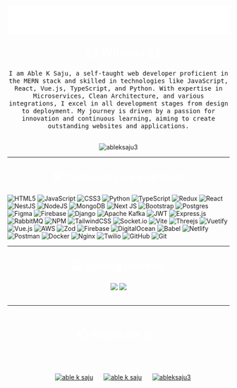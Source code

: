 <!-- Profile Header -->
<h1 align="center">
  <img src="https://github.com/AbleKSaju/AbleKSaju/blob/3da6d3fcccf52ca54f0a86873f119dd4ea6ac392/name.svg" alt="Able K Saju" />
</h1>

<!-- Section: Whoami -->
<h3 align="center">
  <svg width="200" height="30">
    <text x="25" y="20" font-size="24" font-weight="bold" fill="white">👨‍💻 Whoami 👨‍💻</text>
  </svg>
</h3>

<p align="center">
  <samp>I am Able K Saju, a self-taught web developer proficient in the MERN stack and skilled in technologies like JavaScript, React, Vue.js, TypeScript, and Python. With expertise in Microservices, Clean Architecture, and various integrations, I excel in all development stages from design to deployment. My journey is driven by a passion for innovation and continuous learning, aiming to create outstanding websites and applications.
  </samp>
  <br> <br>
<p align="center"> <img src="https://komarev.com/ghpvc/?username=ableksaju3&label=Profile%20views&color=0e75b6&style=flat" alt="ableksaju3" /> </p>
</p>

<hr>

<!-- Section: Technologies and Tools -->
<h3 align="center">
  <svg width="350" height="40">
    <text x="25" y="30" font-size="24" font-weight="bold" fill="white">🛠 Technologies and tools</text>
  </svg>
</h3>


![HTML5](https://img.shields.io/badge/html5-%23E34F26.svg?style=for-the-badge&logo=html5&logoColor=white)
![JavaScript](https://img.shields.io/badge/javascript-%23323330.svg?style=for-the-badge&logo=javascript&logoColor=%23F7DF1E)
![CSS3](https://img.shields.io/badge/css3-%231572B6.svg?style=for-the-badge&logo=css3&logoColor=white)
![Python](https://img.shields.io/badge/python-3670A0?style=for-the-badge&logo=python&logoColor=ffdd54)
![TypeScript](https://img.shields.io/badge/typescript-%23007ACC.svg?style=for-the-badge&logo=typescript&logoColor=white)
![Redux](https://img.shields.io/badge/redux-%23593d88.svg?style=for-the-badge&logo=redux&logoColor=white)
![React](https://img.shields.io/badge/react-%2320232a.svg?style=for-the-badge&logo=react&logoColor=%2361DAFB)
![NestJS](https://img.shields.io/badge/nestjs-%23E0234E.svg?style=for-the-badge&logo=nestjs&logoColor=white)
![NodeJS](https://img.shields.io/badge/node.js-6DA55F?style=for-the-badge&logo=node.js&logoColor=white)
![MongoDB](https://img.shields.io/badge/MongoDB-%234ea94b.svg?style=for-the-badge&logo=mongodb&logoColor=white)
![Next JS](https://img.shields.io/badge/Next-black?style=for-the-badge&logo=next.js&logoColor=white)
![Bootstrap](https://img.shields.io/badge/bootstrap-%238511FA.svg?style=for-the-badge&logo=bootstrap&logoColor=white)
![Postgres](https://img.shields.io/badge/postgres-%23316192.svg?style=for-the-badge&logo=postgresql&logoColor=white)
![Figma](https://img.shields.io/badge/figma-%23F24E1E.svg?style=for-the-badge&logo=figma&logoColor=white)
![Firebase](https://img.shields.io/badge/firebase-a08021?style=for-the-badge&logo=firebase&logoColor=ffcd34)
![Django](https://img.shields.io/badge/django-%23092E20.svg?style=for-the-badge&logo=django&logoColor=white)
![Apache Kafka](https://img.shields.io/badge/Apache%20Kafka-000?style=for-the-badge&logo=apachekafka)
![JWT](https://img.shields.io/badge/JWT-black?style=for-the-badge&logo=JSON%20web%20tokens)
![Express.js](https://img.shields.io/badge/express.js-%23404d59.svg?style=for-the-badge&logo=express&logoColor=%2361DAFB)
![RabbitMQ](https://img.shields.io/badge/Rabbitmq-FF6600?style=for-the-badge&logo=rabbitmq&logoColor=white)
![NPM](https://img.shields.io/badge/NPM-%23CB3837.svg?style=for-the-badge&logo=npm&logoColor=white)
![TailwindCSS](https://img.shields.io/badge/tailwindcss-%2338B2AC.svg?style=for-the-badge&logo=tailwind-css&logoColor=white)
![Socket.io](https://img.shields.io/badge/Socket.io-black?style=for-the-badge&logo=socket.io&badgeColor=010101)
![Vite](https://img.shields.io/badge/vite-%23646CFF.svg?style=for-the-badge&logo=vite&logoColor=white)
![Threejs](https://img.shields.io/badge/threejs-black?style=for-the-badge&logo=three.js&logoColor=white)
![Vuetify](https://img.shields.io/badge/Vuetify-1867C0?style=for-the-badge&logo=vuetify&logoColor=AEDDFF)
![Vue.js](https://img.shields.io/badge/vuejs-%2335495e.svg?style=for-the-badge&logo=vuedotjs&logoColor=%234FC08D)
![AWS](https://img.shields.io/badge/AWS-%23FF9900.svg?style=for-the-badge&logo=amazon-aws&logoColor=white)
![Zod](https://img.shields.io/badge/zod-%233068b7.svg?style=for-the-badge&logo=zod&logoColor=white)
![Firebase](https://img.shields.io/badge/firebase-%23039BE5.svg?style=for-the-badge&logo=firebase)
![DigitalOcean](https://img.shields.io/badge/DigitalOcean-%230167ff.svg?style=for-the-badge&logo=digitalOcean&logoColor=white)
![Babel](https://img.shields.io/badge/Babel-F9DC3e?style=for-the-badge&logo=babel&logoColor=black)
![Netlify](https://img.shields.io/badge/netlify-%23000000.svg?style=for-the-badge&logo=netlify&logoColor=#00C7B7)
![Postman](https://img.shields.io/badge/Postman-FF6C37?style=for-the-badge&logo=postman&logoColor=white)
![Docker](https://img.shields.io/badge/docker-%230db7ed.svg?style=for-the-badge&logo=docker&logoColor=white)
![Nginx](https://img.shields.io/badge/nginx-%23009639.svg?style=for-the-badge&logo=nginx&logoColor=white)
![Twilio](https://img.shields.io/badge/Twilio-F22F46?style=for-the-badge&logo=Twilio&logoColor=white)
![GitHub](https://img.shields.io/badge/github-%23121011.svg?style=for-the-badge&logo=github&logoColor=white)
![Git](https://img.shields.io/badge/git-%23F05033.svg?style=for-the-badge&logo=git&logoColor=white)

<hr>

<!-- Section: Coding Activity -->
<div align="center">

<h3 align="center">
  <svg width="235" height="40">
    <text x="10" y="30" font-size="24" font-weight="bold" fill="white">💻 Coding Activity</text>
  </svg>
</h3>

<img width="42%" src="https://github-readme-streak-stats.herokuapp.com/?user=AbleKSaju&theme=ads-juicy-fresh">
<img width="38%" src="https://github-readme-stats.vercel.app/api?username=AbleKSaju&include_all_commits=true">

<br/>
<br/>


<!-- <img height="20%" width="70%" src="https://wakatime.com/share/@16bb228f-cfa6-4c09-abdb-a1f8d0ff18a7/c292b1a0-0bf5-4456-85c4-bc32fa2a34de.png"> -->

<!-- <img width="40%" src="https://github-readme-stats.vercel.app/api/top-langs/?username=AbleKSaju&layout=compact&theme=aura"> -->

<hr/>
<br/>

<!-- Section: Reach Me On -->
<h3 align="center">
  <svg width="190" height="30">
    <text y="20" font-size="24" font-weight="bold" fill="white">📫 Reach me on</text>
  </svg>
</h3>

<br/>

<p align="center" style=" margin-top:30px;">
<a href="https://www.linkedin.com/in/ableksaju/" target="blank"><img align="center" src="https://raw.githubusercontent.com/rahuldkjain/github-profile-readme-generator/master/src/images/icons/Social/linked-in-alt.svg" alt="able k saju" height="30" width="40" style="margin-left:20px;" /></a>
<a href="https://www.instagram.com/code__wizard_/" target="blank"><img align="center" src="https://raw.githubusercontent.com/rahuldkjain/github-profile-readme-generator/master/src/images/icons/Social/instagram.svg" alt="able k saju" height="30" width="40" style="margin-left:20px;" /></a>
<a href="https://wa.me/+917356203811" target="blank"><img align="center" src="https://raw.githubusercontent.com/rahuldkjain/github-profile-readme-generator/master/src/images/icons/Social/whatsapp.svg" alt="ableksaju3" height="30" width="40" style="margin-left:20px;" /></a>
</p>

